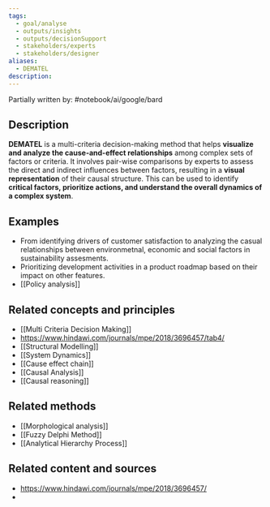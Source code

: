 ```yaml
---
tags:
  - goal/analyse
  - outputs/insights
  - outputs/decisionSupport
  - stakeholders/experts
  - stakeholders/designer
aliases:
  - DEMATEL
description:
---
```

Partially written by: #notebook/ai/google/bard
## Description
**DEMATEL** is a multi-criteria decision-making method that helps **visualize and analyze the cause-and-effect relationships** among complex sets of factors or criteria. 
It involves pair-wise comparisons by experts to assess the direct and indirect influences between factors, resulting in a **visual representation** of their causal structure. 
This can be used to identify **critical factors, prioritize actions, and understand the overall dynamics of a complex system**.

## Examples 
- From identifying drivers of customer satisfaction to analyzing the casual relationships between environmetnal, economic and social factors in sustainability assesments. 
- Prioritizing development activities in a product roadmap based on their impact on other features.
- [[Policy analysis]]

## Related concepts and principles
- [[Multi Criteria Decision Making]]
- https://www.hindawi.com/journals/mpe/2018/3696457/tab4/
- [[Structural Modelling]]
- [[System Dynamics]]
- [[Cause effect chain]]
- [[Causal Analysis]] 
- [[Causal reasoning]]

## Related methods
- [[Morphological analysis]]
- [[Fuzzy Delphi Method]]
- [[Analytical Hierarchy Process]]

## Related content and sources
- https://www.hindawi.com/journals/mpe/2018/3696457/
- 